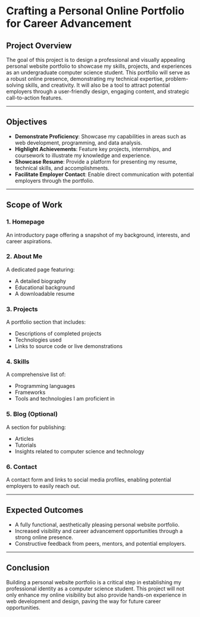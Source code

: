 # Crafting a Personal Online Portfolio for Career Advancement

## **Project Overview**
The goal of this project is to design a professional and visually appealing personal website portfolio to showcase my skills, projects, and experiences as an undergraduate computer science student. This portfolio will serve as a robust online presence, demonstrating my technical expertise, problem-solving skills, and creativity. It will also be a tool to attract potential employers through a user-friendly design, engaging content, and strategic call-to-action features.

---

## **Objectives**
- **Demonstrate Proficiency**: Showcase my capabilities in areas such as web development, programming, and data analysis.
- **Highlight Achievements**: Feature key projects, internships, and coursework to illustrate my knowledge and experience.
- **Showcase Resume**: Provide a platform for presenting my resume, technical skills, and accomplishments.
- **Facilitate Employer Contact**: Enable direct communication with potential employers through the portfolio.

---

## **Scope of Work**
### **1. Homepage**
An introductory page offering a snapshot of my background, interests, and career aspirations.

### **2. About Me**
A dedicated page featuring:
- A detailed biography
- Educational background
- A downloadable resume

### **3. Projects**
A portfolio section that includes:
- Descriptions of completed projects
- Technologies used
- Links to source code or live demonstrations

### **4. Skills**
A comprehensive list of:
- Programming languages
- Frameworks
- Tools and technologies I am proficient in

### **5. Blog (Optional)**
A section for publishing:
- Articles
- Tutorials
- Insights related to computer science and technology

### **6. Contact**
A contact form and links to social media profiles, enabling potential employers to easily reach out.

---

## **Expected Outcomes**
- A fully functional, aesthetically pleasing personal website portfolio.
- Increased visibility and career advancement opportunities through a strong online presence.
- Constructive feedback from peers, mentors, and potential employers.

---

## **Conclusion**
Building a personal website portfolio is a critical step in establishing my professional identity as a computer science student. This project will not only enhance my online visibility but also provide hands-on experience in web development and design, paving the way for future career opportunities.
